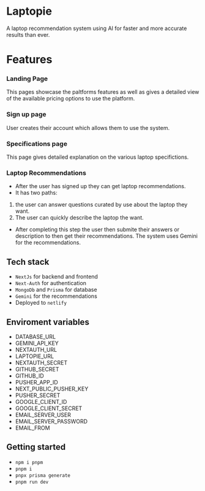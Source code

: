 # Laptopie
A laptop recommendation system using AI for faster and more accurate results than ever.

# Features
### Landing Page

This pages showcase the paltforms features as well as gives a detailed view of the available pricing options to use the platform.

### Sign up page 
User creates their account which allows them to use the system.

### Specifications page
This page gives detailed explanation on the various laptop specifictions.

### Laptop Recommendations
- After the user has signed up they can get laptop recommendations.
- It has two paths:
1. the user can answer questions curated by use about the laptop they want.
2. The user can quickly describe the laptop the want. 
- After completing this step the user then submite their answers or description to then get their recommendations.
The system uses Gemini for the recommendations.

## Tech stack
- `NextJs` for backend and frontend
- `Next-Auth` for authentication
- `MongoDb` and `Prisma` for database
- `Gemini` for the recommendations
- Deployed to `netlify`


## Enviroment variables
- DATABASE_URL
- GEMINI_API_KEY
- NEXTAUTH_URL
- LAPTOPIE_URL
- NEXTAUTH_SECRET
- GITHUB_SECRET
- GITHUB_ID
- PUSHER_APP_ID
- NEXT_PUBLIC_PUSHER_KEY
- PUSHER_SECRET
- GOOGLE_CLIENT_ID
- GOOGLE_CLIENT_SECRET
- EMAIL_SERVER_USER
- EMAIL_SERVER_PASSWORD
- EMAIL_FROM
  
## Getting started
- `npm i pnpm`
- `pnpm i`
- `pnpx prisma generate`
- `pnpm run dev`
